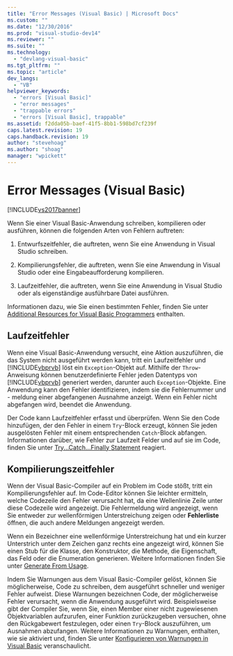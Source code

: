 ```yaml
---
title: "Error Messages (Visual Basic) | Microsoft Docs"
ms.custom: ""
ms.date: "12/30/2016"
ms.prod: "visual-studio-dev14"
ms.reviewer: ""
ms.suite: ""
ms.technology: 
  - "devlang-visual-basic"
ms.tgt_pltfrm: ""
ms.topic: "article"
dev_langs: 
  - "VB"
helpviewer_keywords: 
  - "errors [Visual Basic]"
  - "error messages"
  - "trappable errors"
  - "errors [Visual Basic], trappable"
ms.assetid: f2dda05b-baef-41f5-8bb1-598bd7cf239f
caps.latest.revision: 19
caps.handback.revision: 19
author: "stevehoag"
ms.author: "shoag"
manager: "wpickett"
---
```

# Error Messages (Visual Basic)
[!INCLUDE[vs2017banner](../../../visual-basic/developing-apps/includes/vs2017banner.md)]

Wenn Sie einer Visual Basic\-Anwendung schreiben, kompilieren oder ausführen, können die folgenden Arten von Fehlern auftreten:  
  
1.  Entwurfszeitfehler, die auftreten, wenn Sie eine Anwendung in Visual Studio schreiben.  
  
2.  Kompilierungsfehler, die auftreten, wenn Sie eine Anwendung in Visual Studio oder eine Eingabeaufforderung kompilieren.  
  
3.  Laufzeitfehler, die auftreten, wenn Sie eine Anwendung in Visual Studio oder als eigenständige ausführbare Datei ausführen.  
  
 Informationen dazu, wie Sie einen bestimmten Fehler, finden Sie unter [Additional Resources for Visual Basic Programmers](../../../visual-basic/getting-started/additional-resources.md) enthalten.  
  
## Laufzeitfehler  
 Wenn eine Visual Basic\-Anwendung versucht, eine Aktion auszuführen, die das System nicht ausgeführt werden kann, tritt ein Laufzeitfehler und [!INCLUDE[vbprvb](../../../csharp/programming-guide/concepts/linq/includes/vbprvb-md.md)] löst ein `Exception`\-Objekt auf.  Mithilfe der `Throw`\-Anweisung können benutzerdefinierte Fehler jeden Datentyps von [!INCLUDE[vbprvb](../../../csharp/programming-guide/concepts/linq/includes/vbprvb-md.md)] generiert werden, darunter auch `Exception`\-Objekte.  Eine Anwendung kann den Fehler identifizieren, indem sie die Fehlernummer und \- meldung einer abgefangenen Ausnahme anzeigt.  Wenn ein Fehler nicht abgefangen wird, beendet die Anwendung.  
  
 Der Code kann Laufzeitfehler erfasst und überprüfen.  Wenn Sie den Code hinzufügen, der den Fehler in einem `Try`\-Block erzeugt, können Sie jeden ausgelösten Fehler mit einem entsprechenden `Catch`\-Block abfangen.  Informationen darüber, wie Fehler zur Laufzeit Felder und auf sie im Code, finden Sie unter [Try...Catch...Finally Statement](../../../visual-basic/language-reference/statements/try-catch-finally-statement.md) reagiert.  
  
## Kompilierungszeitfehler  
 Wenn der Visual Basic\-Compiler auf ein Problem im Code stößt, tritt ein Kompilierungsfehler auf.  Im Code\-Editor können Sie leichter ermitteln, welche Codezeile den Fehler verursacht hat, da eine Wellenlinie Zeile unter diese Codezeile wird angezeigt.  Die Fehlermeldung wird angezeigt, wenn Sie entweder zur wellenförmigen Unterstreichung zeigen oder **Fehlerliste** öffnen, die auch andere Meldungen angezeigt werden.  
  
 Wenn ein Bezeichner eine wellenförmige Unterstreichung hat und ein kurzer Unterstrich unter dem Zeichen ganz rechts eine angezeigt wird, können Sie einen Stub für die Klasse, den Konstruktor, die Methode, die Eigenschaft, das Feld oder die Enumeration generieren.  Weitere Informationen finden Sie unter [Generate From Usage](/visual-cpp/misc/generate-from-usage).  
  
 Indem Sie Warnungen aus dem Visual Basic\-Compiler gelöst, können Sie möglicherweise, Code zu schreiben, dem ausgeführt schneller und weniger Fehler aufweist.  Diese Warnungen bezeichnen Code, der möglicherweise Fehler verursacht, wenn die Anwendung ausgeführt wird.  Beispielsweise gibt der Compiler Sie, wenn Sie, einen Member einer nicht zugewiesenen Objektvariablen aufzurufen, einer Funktion zurückzugeben versuchen, ohne den Rückgabewert festzulegen, oder einen `Try`\-Block auszuführen, um Ausnahmen abzufangen.  Weitere Informationen zu Warnungen, enthalten, wie sie aktiviert und, finden Sie unter [Konfigurieren von Warnungen in Visual Basic](/visual-studio/ide/configuring-warnings-in-visual-basic) veranschaulicht.